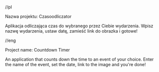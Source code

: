 //pl

Nazwa projektu: Czasoodliczator

Aplikacja odliczająca czas do wybranego przez Ciebie wydarzenia. Wpisz nazwę wydarzenia, ustaw datę, zamieść link do obrazka i gotowe!

//eng

Project name: Countdown Timer

An application that counts down the time to an event of your choice. Enter the name of the event, set the date, link to the image and you're done!
